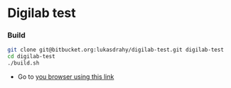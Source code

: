 # Digilab test

### Build

```bash
git clone git@bitbucket.org:lukasdrahy/digilab-test.git digilab-test
cd digilab-test
./build.sh
```

* Go to [you browser using this link](http://127.0.0.1)


